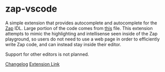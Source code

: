 # zap-vscode

A simple extension that provides autocomplete and autocomplete for the [Zap](https://github.com/red-blox/zap/tree/main) IDL.
Large portion of the code comes from [this](https://github.com/red-blox/zap/blob/main/docs/.vitepress/components/Editor.vue) file.
This extension attempts to mimic the highlighting and intellisense seen inside of the Zap playground, so users do not need to use a web page in order to efficiently write Zap code, and can instead stay inside their editor.

Support for other editors is not planned.

[Changelog](CHANGELOG.md)
[Extension Link](https://marketplace.visualstudio.com/items?itemName=Virtual.zap-vscode)
